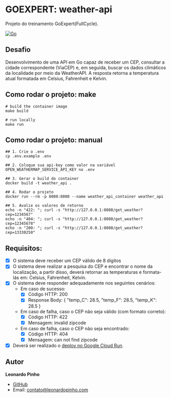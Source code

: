 # GOEXPERT: weather-api
Projeto do treinamento GoExpert(FullCycle).

[![Go](https://img.shields.io/badge/go-1.22-informational?logo=go)](https://go.dev)


## Desafio
Desenvolvimento de uma API em Go capaz de receber um CEP, consultar a cidade correspondente (ViaCEP) e, em seguida, buscar os dados climáticos da localidade por meio da WeatherAPI. A resposta retorna a temperatura atual formatada em Celsius, Fahrenheit e Kelvin.

## Como rodar o projeto: make
```shell
# build the container image
make build

# run locally
make run
```


## Como rodar o projeto: manual
```shell
## 1. Crie o .env
cp .env.example .env

## 2. Coloque sua api-key como valor na variável OPEN_WEATHERMAP_SERVICE_API_KEY no .env

## 3. Gerar o build do container
docker build -t weather_api .

## 4. Rodar o projeto
docker run --rm -p 8080:8080 --name weather_api_container weather_api

## 5. Avalie os valores de retorno
echo -n "422: "; curl -s "http://127.0.0.1:8080/get_weather?cep=1234567"
echo -n "404: "; curl -s "http://127.0.0.1:8080/get_weather?cep=12345678"
echo -n "200: "; curl -s "http://127.0.0.1:8080/get_weather?cep=13330250"
```

## Requisitos:
- [x] O sistema deve receber um CEP válido de 8 digitos
- [x] O sistema deve realizar a pesquisa do CEP e encontrar o nome da localização, a partir disso, deverá retornar as temperaturas e formata-lás em: Celsius, Fahrenheit, Kelvin.
- [x] O sistema deve responder adequadamente nos seguintes cenários:
    - Em caso de sucesso:
        - [x] Código HTTP: 200
        - [x] Response Body: { "temp_C": 28.5, "temp_F": 28.5, "temp_K": 28.5 }
    - Em caso de falha, caso o CEP não seja válido (com formato correto):
        - [x] Código HTTP: 422
        - [x] Mensagem: invalid zipcode
    - ​​​Em caso de falha, caso o CEP não seja encontrado:
        - [x] Código HTTP: 404
        - [x] Mensagem: can not find zipcode
- [x] Deverá ser realizado o [deploy no Google Cloud Run](https://cloudrun-goexpert-747247348579.us-central1.run.app/get_weather?cep=13330250).

## Autor
**Leonardo Pinho**
- [GitHub](https://github.com/leonardopinho)
- Email: [contato@leonardopinho.com](mailto:contato@leonardopinho.com)
